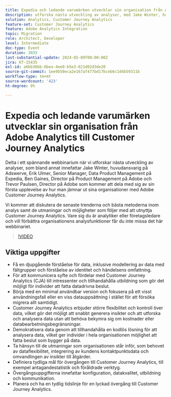 ```yaml
---
title: Expedia och ledande varumärken utvecklar sin organisation från Adobe Analytics till Customer Journey Analytics
description: utforska nästa utveckling av analyser, med Jake Winter, huvudansvarig på Adswerve, Erikas Ulmer, Senior Manager, Data Product Management på Expedia, Ben Gaines, Director på Product Management på Adobe och Trevor Paulsen, Director på Adobe, som kommer att dela med sig av sina första erfarenheter av att utveckla sina organisationer till Adobe Customer Journey Analytics. Vi kommer att diskutera de senaste trenderna och bästa metoderna inom analys samt de utmaningar och möjligheter som följer med att utnyttja Customer Journey Analytics. Vare sig du är analytiker eller företagsledare och vill förbättra organisationens analysfunktioner får du inte missa det här webbinariet.
solution: Analytics, Customer Journey Analytics
feature-set: Customer Journey Analytics
feature: Adobe Analytics Integration
topic: Migration
role: Architect, Developer
level: Intermediate
doc-type: Event
duration: 3933
last-substantial-update: 2024-05-09T00:00:00Z
jira: KT-15435
exl-id: a6bb36bb-6bea-4ee0-b5e3-021d02d3de20
source-git-commit: 1ee9b50eca2e167af477bd17bceb6c1d4b59311b
workflow-type: tm+mt
source-wordcount: '423'
ht-degree: 0%

---
```


# Expedia och ledande varumärken utvecklar sin organisation från Adobe Analytics till Customer Journey Analytics

Delta i ett spännande webbinarium när vi utforskar nästa utveckling av analyser, som bland annat innefattar Jake Winter, huvudansvarig på Adswerve, Erik Ulmer, Senior Manager, Data Product Management på Expedia, Ben Gaines, Director på Product Management på Adobe och Trevor Paulsen, Director på Adobe som kommer att dela med sig av sin första upplevelse av hur man jämnar ut sina organisationer med Adobe Customer Journey Analytics.

Vi kommer att diskutera de senaste trenderna och bästa metoderna inom analys samt de utmaningar och möjligheter som följer med att utnyttja Customer Journey Analytics. Vare sig du är analytiker eller företagsledare och vill förbättra organisationens analysfunktioner får du inte missa det här webbinariet.

>[!VIDEO](https://video.tv.adobe.com/v/3428762/?learn=on)


## Viktiga uppgifter


* Få en djupgående förståelse för data, inklusive modellering av data med fältgrupper och förståelse av identitet och händelsens omfattning.
* För att kommunicera syfte och fördelar med Customer Journey Analytics (CJA) till intressenter och tillhandahålla utbildning som gör det möjligt för individer att fatta datadrivna beslut.
* Börja med en minimal användbar version och fokusera på ett visst användningsfall eller en viss datauppsättning i stället för att försöka migrera allt samtidigt.
* Customer Journey Analytics erbjuder större flexibilitet och kontroll över data, vilket gör det möjligt att snabbt generera insikter och att utforska och analysera data utan att behöva bekymra sig om kostnader eller databearbetningsbegränsningar.
* Demokratisera data genom att tillhandahålla en kodlös lösning för att analysera data, vilket ger individer i hela organisationen möjlighet att fatta beslut som bygger på data.
* Ta hänsyn till de utmaningar som organisationen står inför, som behovet av dataflexibilitet, integrering av kundens kontaktpunktsdata och omvandlingen av insikter till åtgärder.
* Definiera tydliga mål för övergången till Customer Journey Analytics, till exempel antagandestatistik och föråldrade verktyg.
* Övergångsuppgifterna innefattar konfiguration, datakvalitet, utbildning och kommunikation.
* Planera och ha en tydlig tidslinje för en lyckad övergång till Customer Journey Analytics.
